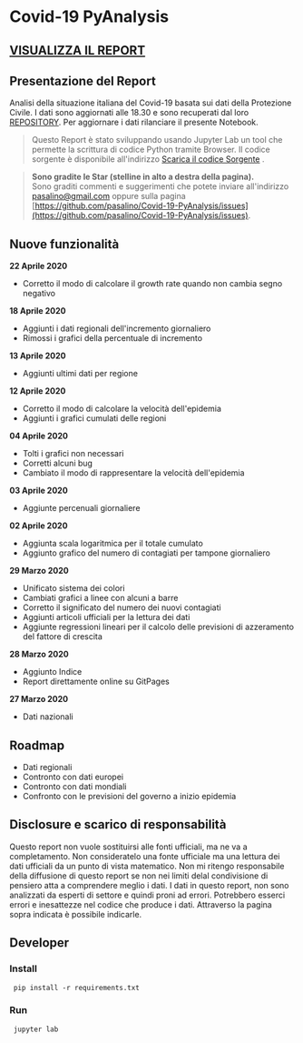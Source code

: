 # Covid-19 PyAnalysis

## [VISUALIZZA IL REPORT](https://pasalino.github.io/Covid-19-PyAnalysis/Covid-19.html)

## Presentazione del Report
Analisi della situazione italiana del Covid-19 basata sui dati della Protezione Civile. I dati sono aggiornati alle 18.30 e sono recuperati dal loro [REPOSITORY](https://github.com/pcm-dpc/COVID-19). Per aggiornare i dati rilanciare il presente Notebook.

> Questo Report è stato sviluppando usando Jupyter Lab un tool che permette la scrittura di codice Python tramite Browser. 
Il codice sorgente è disponibile all'indirizzo [Scarica il codice Sorgente](https://github.com/pasalino/Covid-19-PyAnalysis) .

> **Sono gradite le Star (stelline in alto a destra della pagina).** <br/>
> Sono graditi commenti e suggerimenti che potete inviare all'indirizzo [pasalino@gmail.com](mailto:pasalino@gmail.com) oppure sulla pagina [https://github.com/pasalino/Covid-19-PyAnalysis/issues](https://github.com/pasalino/Covid-19-PyAnalysis/issues).

## Nuove funzionalità

**22 Aprile 2020**
* Corretto il modo di calcolare il growth rate quando non cambia segno negativo

**18 Aprile 2020**
* Aggiunti i dati regionali dell'incremento giornaliero
* Rimossi i grafici della percentuale di incremento

**13 Aprile 2020**
* Aggiunti ultimi dati per regione

**12 Aprile 2020**
* Corretto il modo di calcolare la velocità dell'epidemia
* Aggiunti i grafici cumulati delle regioni

**04 Aprile 2020**
* Tolti i grafici non necessari
* Corretti alcuni bug
* Cambiato il modo di rappresentare la velocità dell'epidemia

**03 Aprile 2020**
* Aggiunte percenuali giornaliere

**02 Aprile 2020**
* Aggiunta scala logaritmica per il totale cumulato
* Aggiunto grafico del numero di contagiati per tampone giornaliero

**29 Marzo 2020**

* Unificato sistema dei colori
* Cambiati grafici a linee con alcuni a barre
* Corretto il significato del numero dei nuovi contagiati
* Aggiunti articoli ufficiali per la lettura dei dati
* Aggiunte regressioni lineari per il calcolo delle previsioni di azzeramento del fattore di crescita

**28 Marzo 2020**

* Aggiunto Indice
* Report direttamente online su GitPages

**27 Marzo 2020** 

* Dati nazionali 


## Roadmap

* Dati regionali
* Contronto con dati europei
* Contronto con dati mondiali
* Confronto con le previsioni del governo a inizio epidemia

## Disclosure e scarico di responsabilità

Questo report non vuole sostituirsi alle fonti ufficiali, ma ne va a completamento. Non consideratelo una fonte ufficiale ma una lettura dei dati ufficiali da un punto di vista matematico.
Non mi ritengo responsabile della diffusione di questo report se non nei limiti delal condivisione di pensiero atta a comprendere meglio i dati. I dati in questo report, non sono analizzati da esperti di settore e quindi proni ad errori.
Potrebbero esserci errori e inesattezze nel codice che produce i dati. Attraverso la pagina sopra indicata è possibile indicarle.


## Developer

### Install

```
 pip install -r requirements.txt
```

### Run

```
 jupyter lab
```


